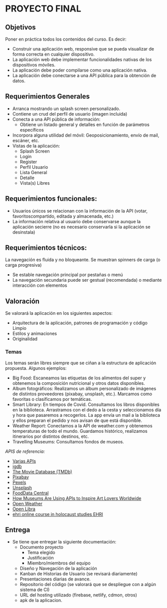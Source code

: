 # PROYECTO FINAL

## Objetivos

Poner en práctica todos los contenidos del curso. Es decir:
- Construir una aplicación web, responsive que se pueda visualizar de forma correcta en cualquier dispositivo.
- La aplicación web debe implementar funcionalidades nativas de los dispositivos móviles.
- La aplicación debe poder compilarse como una aplicación nativa.
- La aplicación debe conectarse a una API pública para la obtención de datos.

## Requerimientos Generales

- Arranca mostrando un splash screen personalizado. 
- Contiene un crud del perfil de usuario (imagen incluida)
- Conecta a una API pública de información:
    - Obtiene un listado general y detalles en función de parámetros específicos
- Incorpora alguna utilidad del móvil: Geoposicionamiento, envío de mail, escáner, etc.
- Vistas de la aplicación:
    - Splash Screen
    - Login
    - Register
    - Perfil Usuario
    - Lista General
    - Detalle
    - Vista(s) Libres
  
## Requerimientos funcionales:

- Usuarios únicos se relacionan con la información de la API (votar, favoritoscompartido, editada y almacenada, etc.)
- La información relativa al usuario debe conservarse aunque la aplicación secierre (no es necesario conservarla si la aplicación se desinstala)

## Requerimientos técnicos:

La navegación es fluida y no bloqueante. Se muestran spinners de carga (o carga progresiva) 
- Se estable navegación principal por pestañas o menú
- La navegación secundaria puede ser gestual (recomendada) o mediante interacción con elementos 

## Valoración

Se valorará la aplicación en los siguientes aspectos:
- Arquitectura de la aplicación, patrones de programación y código Limpio
- Estilos y animaciones
- Originalidad

### Temas

Los temas serán libres siempre que se ciñan a la estructura de aplicación propuesta.
Algunos ejemplos:

- Big Food: Escaneamos las etiquetas de los alimentos del super y obtenemos la composición nutricional y otros datos disponibles.
- Album fotográficos: Realizamos un álbum personalizado de imágenes de distintos proveedores (pixabay, unsplash, etc.). Marcamos como favoritas o clasificamos por temáticas.
- Smart Library: En tiempos de Covid. Consultamos los libros disponibles en la biblioteca. Arrastramos con el dedo a la cesta y seleccionamos día y hora que pasaremos a recogerlos. La app envía un mail a la biblioteca y ellos preparan el pedido y nos avisan de que está disponible.
- Weather Report: Conectamos a la API de weather.com y obtenemos temperaturas de todo el mundo. Guardamos histórico, realizamos itinerarios por distintos destinos, etc.
- Travelling Museums: Consultamos fondos de museos.

_APIS de referencia:_

- [Varias APIs](https://any-api.com/)
- [igdb](https://api-docs.igdb.com/#about)
- [The Movie Database (TMDb)](https://developers.themoviedb.org/3)
- [Pixabay](https://pixabay.com/api/docs/)
- [Pexels](https://www.pexels.com/es-es/api/)
- [Unsplash](https://unsplash.com/developers)
- [FoodData Central](https://fdc.nal.usda.gov/api-guide.html)
- [How Museums Are Using APIs to Inspire Art Lovers Worldwide](https://nordicapis.com/how-museums-are-using-apis-to-inspire-art-lovers-worldwide/)
- [Open Weather](https://openweathermap.org/api)
- [Open Libra](https://openlibra.com/es/page/public-api)
- [ehri online course in holocaust studies EHRI](https://portal.ehri-project.eu/api/v1)



## Entrega

- Se tiene que entregar la siguiente documentación:
  - Documento proyecto
    - Tema elegido
    - Justificación
    - Miembro/miembros del equipo
  - Diseño y Navegación de la aplicación
  - Kanban de Historias de Usuario (se revisará diariamente)
  - Presentaciones diarias de avance.
  - Repositorio del código (se valorará que se despliegue con a algún sistema de CI)
  - URL del hosting utilizado (firebase, netlify, cdmon, otros)
  - apk de la aplicacion.